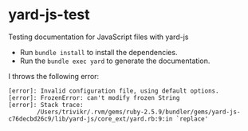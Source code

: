 # yard-js-test

Testing documentation for JavaScript files with yard-js

- Run `bundle install` to install the dependencies.
- Run the `bundle exec yard` to generate the documentation.

I throws the following error:

```console
[error]: Invalid configuration file, using default options.
[error]: FrozenError: can't modify frozen String
[error]: Stack trace:
        /Users/trivikr/.rvm/gems/ruby-2.5.9/bundler/gems/yard-js-c76decbd26c9/lib/yard-js/core_ext/yard.rb:9:in `replace'
```
